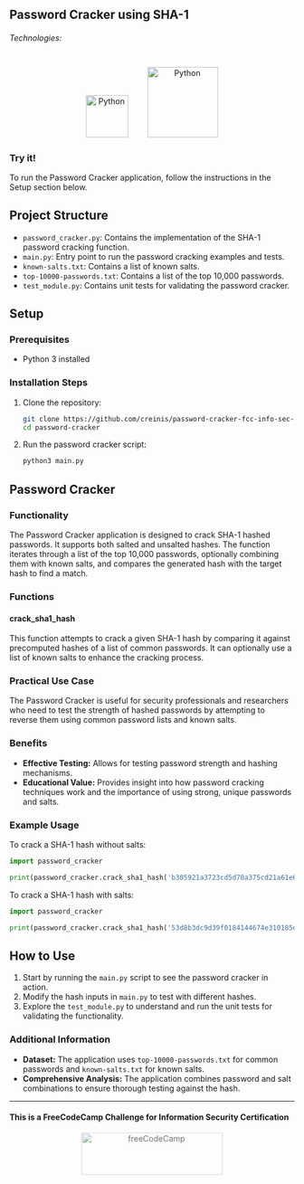 ## Password Cracker using SHA-1

###### Technologies:
<p align="center">
<img src="https://img.icons8.com/color/75/000000/python.png" width="75" height="75" alt="Python" style="margin: 10px 15px 0 15px;" />
<img src="https://ioflood.com/blog/wp-content/uploads/2023/09/Data-stream-converting-to-hash-Python-hashlib-code-snippets-Python-logo.jpg" width="125" height="125" alt="Python" style="margin: 10px 15px 0 15px;" />
</p>

### Try it!

To run the Password Cracker application, follow the instructions in the Setup section below.

## Project Structure

- `password_cracker.py`: Contains the implementation of the SHA-1 password cracking function.
- `main.py`: Entry point to run the password cracking examples and tests.
- `known-salts.txt`: Contains a list of known salts.
- `top-10000-passwords.txt`: Contains a list of the top 10,000 passwords.
- `test_module.py`: Contains unit tests for validating the password cracker.

## Setup

### Prerequisites

- Python 3 installed

### Installation Steps

1. Clone the repository:
   ```bash
   git clone https://github.com/creinis/password-cracker-fcc-info-sec-cert.git
   cd password-cracker
   ```

2. Run the password cracker script:
   ```bash
   python3 main.py
   ```

## Password Cracker

### Functionality

The Password Cracker application is designed to crack SHA-1 hashed passwords. It supports both salted and unsalted hashes. The function iterates through a list of the top 10,000 passwords, optionally combining them with known salts, and compares the generated hash with the target hash to find a match.

### Functions

#### crack_sha1_hash

This function attempts to crack a given SHA-1 hash by comparing it against precomputed hashes of a list of common passwords. It can optionally use a list of known salts to enhance the cracking process.

### Practical Use Case

The Password Cracker is useful for security professionals and researchers who need to test the strength of hashed passwords by attempting to reverse them using common password lists and known salts.

### Benefits

- **Effective Testing:** Allows for testing password strength and hashing mechanisms.
- **Educational Value:** Provides insight into how password cracking techniques work and the importance of using strong, unique passwords and salts.

### Example Usage

To crack a SHA-1 hash without salts:
```python
import password_cracker

print(password_cracker.crack_sha1_hash('b305921a3723cd5d70a375cd21a61e60aabb84ec'))  # Should return 'sammy123'
```

To crack a SHA-1 hash with salts:
```python
import password_cracker

print(password_cracker.crack_sha1_hash('53d8b3dc9d39f0184144674e310185e41a87ffd5', use_salts=True))  # Should return 'superman'
```

## How to Use

1. Start by running the `main.py` script to see the password cracker in action.
2. Modify the hash inputs in `main.py` to test with different hashes.
3. Explore the `test_module.py` to understand and run the unit tests for validating the functionality.

### Additional Information

- **Dataset:** The application uses `top-10000-passwords.txt` for common passwords and `known-salts.txt` for known salts.
- **Comprehensive Analysis:** The application combines password and salt combinations to ensure thorough testing against the hash.

---
#### This is a FreeCodeCamp Challenge for Information Security Certification
<p align="center">
<img src="https://cdn.freecodecamp.org/platform/universal/fcc_primary.svg" width="250" height="75" alt="freeCodeCamp" style="margin: 0 15px; opacity: 0.6" />
</p>